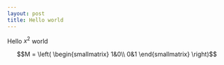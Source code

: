 ```yaml
---
layout: post
title: Hello world
---
```


Hello $x^2$ world

$$M = \left( \begin{smallmatrix}
  1&0\\
  0&1
\end{smallmatrix} \right)$$
